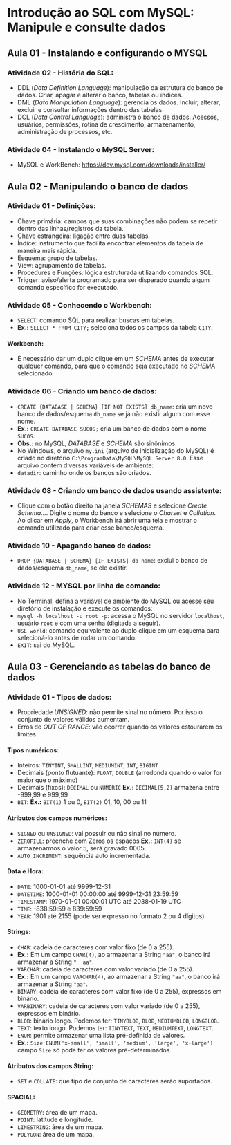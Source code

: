 # Introdução ao SQL com MySQL: Manipule e consulte dados

## Aula 01 - Instalando e configurando o MYSQL

### Atividade 02 - História do SQL:

- DDL (*Data Definition Language*): manipulação da estrutura do banco de dados. Criar, apagar e alterar o banco, tabelas ou índices.
- DML (*Data Manipulation Language*): gerencia os dados. Incluir, alterar, excluir e consultar informações dentro das tabelas.
- DCL (*Data Control Language*): administra o banco de dados. Acessos, usuários, permissões, rotina de crescimento, armazenamento, administração de processos, etc.

### Atividade 04 - Instalando o MySQL Server:

- MySQL e WorkBench: https://dev.mysql.com/downloads/installer/


## Aula 02 - Manipulando o banco de dados

### Atividade 01 - Definições:

- Chave primária: campos que suas combinações não podem se repetir dentro das linhas/registros da tabela.
- Chave estrangeira: ligação entre duas tabelas.
- Índice: instrumento que facilita encontrar elementos da tabela de maneira mais rápida.
- Esquema: grupo de tabelas.
- View: agrupamento de tabelas.
- Procedures e Funções: lógica estruturada utilizando comandos SQL.
- Trigger: aviso/alerta programado para ser disparado quando algum comando específico for executado.

### Atividade 05 - Conhecendo o Workbench:

- `SELECT`: comando SQL para realizar buscas em tabelas.
- **Ex.:** `SELECT * FROM CITY;` seleciona todos os campos da tabela `CITY`.

#### Workbench:

- É necessário dar um duplo clique em um *SCHEMA* antes de executar qualquer comando, para que o comando seja executado no *SCHEMA* selecionado.

### Atividade 06 - Criando um banco de dados:

- `CREATE {DATABASE | SCHEMA} [IF NOT EXISTS] db_name`: cria um novo banco de dados/esquema `db_name` se já não existir algum com esse nome.
- **Ex.:** `CREATE DATABASE SUCOS;` cria um banco de dados com o nome `SUCOS`.
- **Obs.:** no MySQL, *DATABASE* e *SCHEMA* são sinônimos.
- No Windows, o arquivo `my.ini` (arquivo de inicialização do MySQL) é criado no diretório `C:\ProgramData\MySQL\MySQL Server 8.0`. Esse arquivo contém diversas variáveis de ambiente:
- `datadir`: caminho onde os bancos são criados.

### Atividade 08 - Criando um banco de dados usando assistente:

- Clique com o botão direito na janela *SCHEMAS* e selecione *Create Schema...*. Digite o nome do banco e selecione o *Charset* e *Collation*. Ao clicar em *Apply*, o Workbench irá abrir uma tela e mostrar o comando utilizado para criar esse banco/esquema.

### Atividade 10 - Apagando banco de dados:

- `DROP {DATABASE | SCHEMA} [IF EXISTS] db_name`: exclui o banco de dados/esquema `db_name`, se ele existir.

### Atividade 12 - MYSQL por linha de comando:

- No Terminal, defina a variável de ambiente do MySQL ou acesse seu diretório de instalação e execute os comandos:
- `mysql -h localhost -u root -p`: acessa o MySQL no servidor `localhost`, usuário `root` e com uma senha (digitada a seguir).
- `USE world`: comando equivalente ao duplo clique em um esquema para selecioná-lo antes de rodar um comando.
- `EXIT`: sai do MySQL.


## Aula 03 - Gerenciando as tabelas do banco de dados

### Atividade 01 - Tipos de dados:

- Propriedade *UNSIGNED*: não permite sinal no número. Por isso o conjunto de valores válidos aumentam.
- Erros de *OUT OF RANGE*: vão ocorrer quando os valores estourarem os limites.

#### Tipos numéricos:

- Inteiros: `TINYINT`, `SMALLINT`, `MEDIUMINT`, `INT`, `BIGINT`
- Decimais (ponto flutuante): `FLOAT`, `DOUBLE` (arredonda quando o valor for maior que o máximo)
- Decimais (fixos): `DECIMAL` ou `NUMERIC` **Ex.:** `DECIMAL(5,2)` armazena entre -999,99 e 999,99
- `BIT`: **Ex.:** `BIT(1)` 1 ou 0, `BIT(2)` 01, 10, 00 ou 11

#### Atributos dos campos numéricos:

- `SIGNED` ou `UNSIGNED`: vai possuir ou não sinal no número.
- `ZEROFILL`: preenche com Zeros os espaços **Ex.:** `INT(4)` se armazenarmos o valor 5, será gravado 0005.
- `AUTO_INCREMENT`: sequência auto incrementada.

#### Data e Hora:

- `DATE`: 1000-01-01 até 9999-12-31
- `DATETIME`: 1000-01-01 00:00:00 até 9999-12-31 23:59:59
- `TIMESTAMP`: 1970-01-01 00:00:01 UTC até 2038-01-19 UTC
- `TIME`: -838:59:59 e 839:59:59
- `YEAR`: 1901 até 2155 (pode ser expresso no formato 2 ou 4 dígitos)

#### Strings:

- `CHAR`: cadeia de caracteres com valor fixo (de 0 a 255).
- **Ex.:** Em um campo `CHAR(4)`, ao armazenar a String `"aa"`, o banco irá armazenar a String `"  aa"`.
- `VARCHAR`: cadeia de caracteres com valor variado (de 0 a 255).
- **Ex.:** Em um campo `VARCHAR(4)`, ao armazenar a String `"aa"`, o banco irá armazenar a String `"aa"`.
- `BINARY`: cadeia de caracteres com valor fixo (de 0 a 255), expressos em binário.
- `VARBINARY`: cadeia de caracteres com valor variado (de 0 a 255), expressos em binário.
- `BLOB`: binário longo. Podemos ter: `TINYBLOB`, `BLOB`, `MEDIUMBLOB`, `LONGBLOB`.
- `TEXT`: texto longo. Podemos ter: `TINYTEXT`, `TEXT`, `MEDIUMTEXT`, `LONGTEXT`.
- `ENUM`: permite armazenar uma lista pré-definida de valores.
- **Ex.:** `Size ENUM('x-small', 'small', 'medium', 'large', 'x-large')` campo `Size` só pode ter os valores pré-determinados.

#### Atributos dos campos String:

- `SET` e `COLLATE`: que tipo de conjunto de caracteres serão suportados.

#### SPACIAL:

- `GEOMETRY`: área de um mapa.
- `POINT`: latitude e longitude.
- `LINESTRING`: área de um mapa.
- `POLYGON`: área de um mapa.
